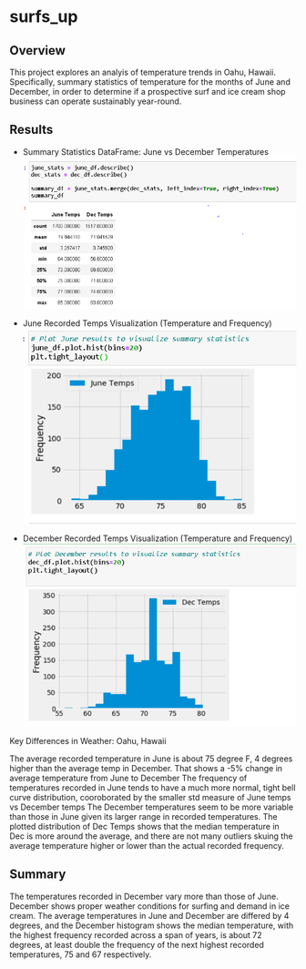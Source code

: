 # surfs_up

## Overview
This project explores an analyis of temperature trends in Oahu, Hawaii. Specifically, summary statistics of temperature for the months of June and December, in order to determine if a prospective surf and ice cream shop business can operate sustainably year-round.

## Results
* Summary Statistics DataFrame: June vs December Temperatures
![Alt text](https://github.com/nikmahadeshwar/surfs_up/blob/main/june.PNG)

* June Recorded Temps Visualization (Temperature and Frequency)
![Alt text](https://github.com/nikmahadeshwar/surfs_up/blob/main/graph.PNG)

* December Recorded Temps Visualization (Temperature and Frequency)
![Alt text](https://github.com/nikmahadeshwar/surfs_up/blob/main/grph2.PNG)

Key Differences in Weather: Oahu, Hawaii

The average recorded temperature in June is about 75 degree F, 4 degrees higher than the average temp in December.
That shows a -5% change in average temperature from June to December
The frequency of temperatures recorded in June tends to have a much more normal, tight bell curve distribution, cooroborated by the smaller std measure of June temps vs December temps
The December temperatures seem to be more variable than those in June given its larger range in recorded temperatures.
The plotted distribution of Dec Temps shows that the median temperature in Dec is more around the average, and there are not many outliers skuing the average temperature higher or lower than the actual recorded frequency.

## Summary
The temperatures recorded in December vary more than those of June. December shows proper weather conditions for surfing and demand in ice cream. The average temperatures in June and December are differed by 4 degrees, and the December histogram shows the median temperature, with the highest frequency recorded across a span of years, is about 72 degrees, at least double the frequency of the next highest recorded temperatures, 75 and 67 respectively. 
